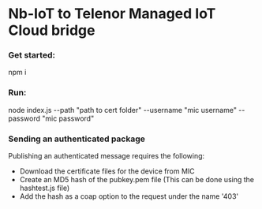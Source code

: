 # Nb-IoT to Telenor Managed IoT Cloud bridge

### Get started:

npm i

### Run:

node index.js --path "path to cert folder" --username "mic username" --password "mic password"

### Sending an authenticated package

Publishing an authenticated message requires the following:
- Download the certificate files for the device from MIC
- Create an MD5 hash of the pubkey.pem file (This can be done using the hashtest.js file)
- Add the hash as a coap option to the request under the name '403'
